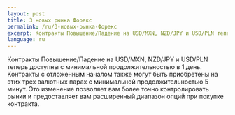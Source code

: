 ```yaml
---
layout: post
title: 3 новых рынка Форекс  
permalink: /ru/3-новых-рынка-Форекс
excerpt: Контракты Повышение/Падение на USD/MXN, NZD/JPY и USD/PLN теперь доступны с минимальной продолжительностью в 1 день.
language: ru
---
```


Контракты Повышение/Падение на USD/MXN, NZD/JPY и USD/PLN теперь доступны с минимальной продолжительностью в 1 день. Контракты с отложенным началом также могут быть приобретены на этих трех валютных парах с минимальной продолжительностью 5 минут. Это изменение позволяет вам более точно контролировать рынки и предоставляет вам расширенный диапазон опций при покупке контракта.
